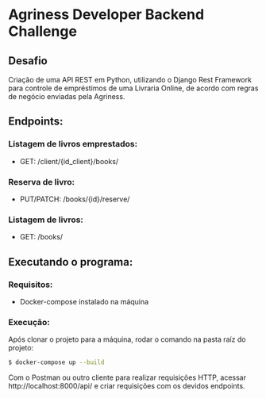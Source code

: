 # Agriness Developer Backend Challenge
## Desafio
Criação de uma API REST em Python, utilizando o Django Rest Framework para controle de empréstimos de uma Livraria Online, de acordo com regras de negócio enviadas pela Agriness.

## Endpoints:
### Listagem de livros emprestados:
- GET: /client/{id_client}/books/
    
### Reserva de livro:
- PUT/PATCH: /books/{id}/reserve/
### Listagem de livros:
- GET: /books/

## Executando o programa:

### Requisitos:
- Docker-compose instalado na máquina

### Execução:
Após clonar o projeto para a máquina, rodar o comando na pasta raíz do projeto:
```sh
$ docker-compose up --build
```
 Com o Postman ou outro cliente para realizar requisições HTTP, acessar http://localhost:8000/api/ e criar requisições com os devidos endpoints.
 
